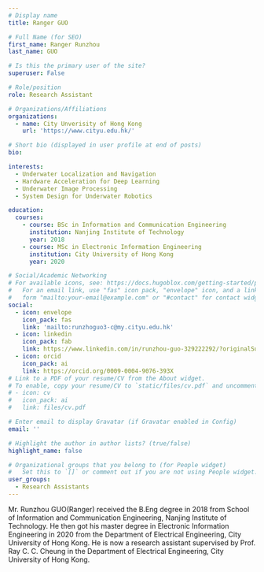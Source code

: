 ```yaml
---
# Display name
title: Ranger GUO

# Full Name (for SEO)
first_name: Ranger Runzhou
last_name: GUO

# Is this the primary user of the site?
superuser: False

# Role/position
role: Research Assistant

# Organizations/Affiliations
organizations:
  - name: City Unverisity of Hong Kong
    url: 'https://www.cityu.edu.hk/'

# Short bio (displayed in user profile at end of posts)
bio: 

interests:
  - Underwater Localization and Navigation
  - Hardware Acceleration for Deep Learning
  - Underwater Image Processing
  - System Design for Underwater Robotics

education:
  courses:
    - course: BSc in Information and Communication Engineering
      institution: Nanjing Institute of Technology
      year: 2018
    - course: MSc in Electronic Information Engineering
      institution: City University of Hong Kong
      year: 2020  

# Social/Academic Networking
# For available icons, see: https://docs.hugoblox.com/getting-started/page-builder/#icons
#   For an email link, use "fas" icon pack, "envelope" icon, and a link in the
#   form "mailto:your-email@example.com" or "#contact" for contact widget.
social:
  - icon: envelope
    icon_pack: fas
    link: 'mailto:runzhoguo3-c@my.cityu.edu.hk'
  - icon: linkedin
    icon_pack: fab
    link: https://www.linkedin.com/in/runzhou-guo-329222292/?originalSubdomain=hk  
  - icon: orcid
    icon_pack: ai
    link: https://orcid.org/0009-0004-9076-393X
# Link to a PDF of your resume/CV from the About widget.
# To enable, copy your resume/CV to `static/files/cv.pdf` and uncomment the lines below.
# - icon: cv
#   icon_pack: ai
#   link: files/cv.pdf

# Enter email to display Gravatar (if Gravatar enabled in Config)
email: ''

# Highlight the author in author lists? (true/false)
highlight_name: false

# Organizational groups that you belong to (for People widget)
#   Set this to `[]` or comment out if you are not using People widget.
user_groups:
  - Research Assistants
---
```


Mr. Runzhou GUO(Ranger) received the B.Eng degree in 2018 from School of Information and Communication Engineering, Nanjing Institute of Technology.
He then got his master degree in Electronic Information Engineering in 2020 from the Department of Electrical Engineering, City University of Hong Kong.
He is now a research assistant supervised by Prof. Ray C. C. Cheung in the Department of Electrical Engineering, City University of Hong Kong.
